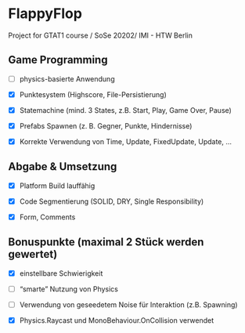 # FlappyFlop

Project for GTAT1 course / SoSe 20202/ IMI - HTW Berlin

## Game Programming

- [ ] physics-basierte Anwendung

- [x] Punktesystem (Highscore, File-Persistierung)

- [x] Statemachine (mind. 3 States, z.B. Start, Play, Game Over, Pause)

- [x] Prefabs Spawnen (z. B. Gegner, Punkte, Hindernisse)

- [x] Korrekte Verwendung von Time, Update, FixedUpdate, Update, …

## Abgabe & Umsetzung

- [x] Platform Build lauffähig

- [x] Code Segmentierung (SOLID, DRY, Single Responsibility)

- [x] Form, Comments

## Bonuspunkte (maximal 2 Stück werden gewertet)

- [x] einstellbare Schwierigkeit

- [ ] “smarte” Nutzung von Physics

- [ ] Verwendung von geseedetem Noise für Interaktion (z.B. Spawning)

- [x] Physics.Raycast und MonoBehaviour.OnCollision verwendet
